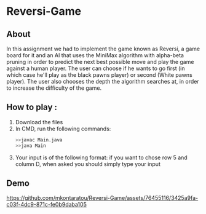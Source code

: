# Reversi-Game

## About
In this assignment we had to implement the game known as Reversi, a game board for it and an AI that uses the MiniMax algorithm with alpha-beta pruning in order to predict the next best possible move and play the game against a human player. The user can choose if he wants to go first (in which case he'll play as the black pawns player) or second (White pawns player). The user also chooses the depth the algorithm searches at, in order to increase the difficulty of the game. 

## How to play :
1. Download the files 
2. In CMD, run the following commands:
   ```sh
   >>javac Main.java
   >>java Main
   ```
3. Your input is of the following format: if you want to chose row 5 and column D, when asked you should simply type your input

## Demo 

https://github.com/mkontaratou/Reversi-Game/assets/76455116/3425a9fa-c03f-4dc9-871c-fe0b9daba105
